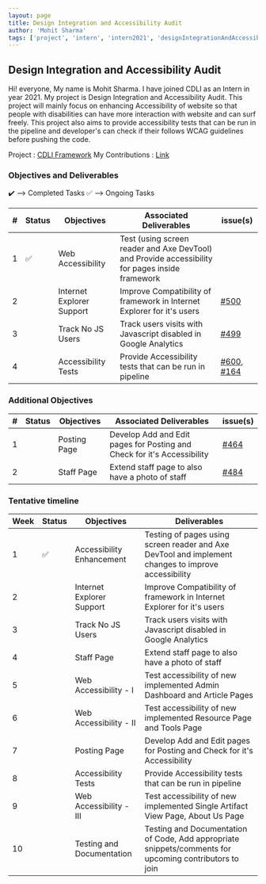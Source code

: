 ```yaml
---
layout: page
title: Design Integration and Accessibility Audit
author: 'Mohit Sharma'
tags: ['project', 'intern', 'intern2021', 'designIntegrationAndAccessibilityAudit']
---
```


## Design Integration and Accessibility Audit
Hi! everyone, My name is Mohit Sharma. I have joined CDLI as an Intern in year 2021. My project is Design Integration and Accessibility Audit. This project will mainly focus on enhancing Accessibility of website so that people with disabilities can have more interaction with website and can surf freely. This project also aims to provide accessibility tests that can be run in the pipeline and developer's can check if their follows WCAG guidelines before pushing the code.

Project : [CDLI Framework](https://gitlab.com/cdli/framework)
My Contributions : [Link](https://gitlab.com/cdli/framework/-/merge_requests?scope=all&state=all&author_username=ViperM)

### Objectives and Deliverables

:heavy_check_mark: --> Completed Tasks
:white_check_mark: --> Ongoing Tasks

| \# | Status  | Objectives         | Associated Deliverables                                             | issue(s) |
| --- | --- | ------------------ | ------------------------------------------------------------------- | -------- |
| 1 | :white_check_mark: | Web Accessibility | Test (using screen reader and Axe DevTool) and Provide accessibility for pages inside framework |   |
| 2 | | Internet Explorer Support | Improve Compatibility of framework in Internet Explorer for it's users | [#500](https://gitlab.com/cdli/framework/-/issues/500) |
| 3 | | Track No JS Users | Track users visits with Javascript disabled in Google Analytics | [#499](https://gitlab.com/cdli/framework/-/issues/499) |
| 4 | | Accessibility Tests | Provide Accessibility tests that can be run in pipeline | [#600](https://gitlab.com/cdli/framework/-/issues/600), [#164](https://gitlab.com/cdli/framework/-/issues/164) |


### Additional Objectives

| \# | Status  | Objectives                    | Associated Deliverables         | issue(s) |
| --- | --- | ----------------------------- | ---------------------------------------------- | -------- |
| 1 | | Posting Page | Develop Add and Edit pages for Posting and Check for it's Accessibility | [#464](https://gitlab.com/cdli/framework/-/issues/464) |
| 2 | | Staff Page | Extend staff page to also have a photo of staff | [#484](https://gitlab.com/cdli/framework/-/issues/484) |


### Tentative timeline  

| Week | Status  |Objectives | Deliverables |
|---|---|---|---|
|1| :white_check_mark: | Accessibility Enhancement | Testing of pages using screen reader and Axe DevTool and implement changes to improve accessibility |
|2| | Internet Explorer Support | Improve Compatibility of framework in Internet Explorer for it's users |
|3| | Track No JS Users | Track users visits with Javascript disabled in Google Analytics |
|4| | Staff Page | Extend staff page to also have a photo of staff |
|5| | Web Accessibility - I | Test accessibility of new implemented Admin Dashboard and Article Pages | 
|6| | Web Accessibility - II | Test accessibility of new implemented Resource Page and Tools Page |
|7| | Posting Page | Develop Add and Edit pages for Posting and Check for it's Accessibility |
|8| | Accessibility Tests | Provide Accessibility tests that can be run in pipeline |
|9| | Web Accessibility - III | Test accessibility of new implemented Single Artifact View Page, About Us Page |
|10| | Testing and Documentation | Testing and Documentation of Code, Add appropriate snippets/comments for upcoming contributors to join |



